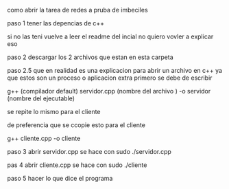 como abrir la tarea de redes a pruba de imbeciles

paso 1 tener las depencias de c++

si no las teni vuelve a leer el readme del incial no quiero vovler a explicar eso

paso 2 descargar los 2 archivos que estan en esta carpeta 

paso 2.5 que en realidad es una explicacion para abrir un archivo en c++
ya que estos son un proceso o aplicacion extra 
primero se debe de escribir

g++ (compilador default) servidor.cpp (nombre del archivo ) -o servidor (nombre del ejecutable)

se repite lo mismo para el cliente


de preferencia que se ccopie esto para el cliente

 g++ cliente.cpp -o cliente

paso 3 abrir servidor.cpp se hace con sudo ./servidor.cpp

pas 4 abrir cliente.cpp se hace con sudo ./cliente

paso 5 hacer lo que dice el programa
